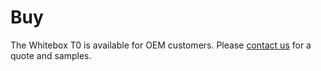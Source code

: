 
# <i class="fas fa-shopping-cart"></i> Buy <!-- {docsify-ignore} -->

The Whitebox T0 is available for OEM customers. Please [contact us](https://www.whiteboxes.ch/contact/) for a quote and samples.

